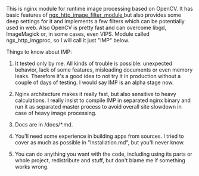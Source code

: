 This is nginx module for runtime image processing based on OpenCV. It has basic features of [ngx\_http\_image\_filter\_module
](http://nginx.org/en/docs/http/ngx\_http\_image\_filter\_module.html) but also provides some deep settings for it and implements a few filters which can be potentially used in web. Also OpenCV is pretty fast and can overcome libgd, ImageMagick or, in some cases, even VIPS. Module called ngx\_http\_imgproc, so I will call it just "IMP" below.

Things to know about IMP:

1. It tested only by me. All kinds of trouble is possible: unexpected behavior, lack of some features, misleading documents or even memory leaks. Therefore it's a good idea to not try it in production without a couple of days of testing. I would say IMP is an alpha stage now.

2. Nginx architecture makes it really fast, but also sensitive to heavy calculations. I really insist to compile IMP in separated nginx binary and run it as separated master process to avoid overall site slowdown in case of heavy image processing.

3. Docs are in /docs/*.md.

4. You'll need some experience in building apps from sources. I tried to cover as much as possible in "Installation.md", but you'll never know.

5. You can do anything you want with the code, including using its parts or whole project, redistribute and stuff, but don't blame me if something works wrong. 